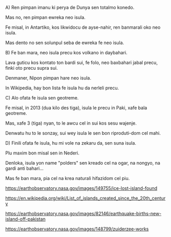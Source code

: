 A) Ren pimpan imanu ki perya de Dunya sen totalmo konedo.

Mas no, ren pimpan ewreka neo isula.

Fe misal, in Antartiko, kos likwidocu de ayse-nahir, ren banmarali oko neo isula.

Mas dento no sen solunpul seba de ewreka fe neo isula.

B) Fe ban mara, neo isula precu kos volkano in daybahari.

Lava guticu kos kontato ton bardi sui, fe folo, neo baxbahari jabal precu, finki oto precu supra sui.

Denmaner, Nipon pimpan hare neo isula.

In Wikipedia, hay bon lista fe isula hu da nerleli precu.

C) Alo ofata fe isula sen geotreme.

Fe misal, in 2013 (dua kilo des tiga), isula le precu in Paki, xafe bala geotreme.

Mas, xafe 3 (tiga) nyan, to le awcu cel in sui kos sesu wajenje.

Denwatu hu to le sonzay, sui wey isula le sen bon riproduti-dom cel mahi.

D) Finili ofata fe isula, hu mi vole na zekaru da, sen suna isula.

Plu maxim bon misal sen in Nederi.

Denloka, isula yon name "polders" sen kreado cel na ogar, na nongyo, na gardi anti bahari...

Mas fe ban mara, pia cel na krea naturali hifazidom cel piu.

https://earthobservatory.nasa.gov/images/149755/ice-lost-island-found

https://en.wikipedia.org/wiki/List_of_islands_created_since_the_20th_century

https://earthobservatory.nasa.gov/images/82146/earthquake-births-new-island-off-pakistan

https://earthobservatory.nasa.gov/images/148799/zuiderzee-works